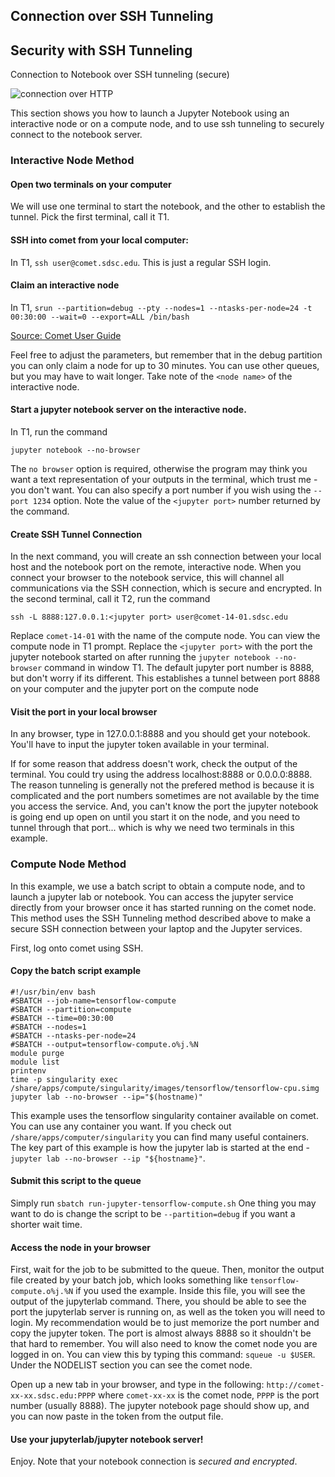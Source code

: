 ## Connection over SSH Tunneling

## Security with SSH Tunneling
Connection to Notebook over SSH tunneling (secure)

![connection over HTTP](https://github.com/sdsc-hpc-training-org/notebooks-101/blob/master/Docs/images/jupyter-notebook-http-ssh-tunnel.png?raw=true)


This section shows you how to launch a Jupyter Notebook using an interactive node or on a compute node, and to use ssh tunneling to securely connect to the notebook server.

### Interactive Node Method
#### Open two terminals on your computer
We will use one terminal to start the notebook, and the other to establish the tunnel. Pick the first terminal, call it T1.

#### SSH into comet from your local computer:
In T1, `ssh user@comet.sdsc.edu`. This is just a regular SSH login.

#### Claim an interactive node
In T1, `srun --partition=debug --pty --nodes=1 --ntasks-per-node=24 -t 00:30:00 --wait=0 --export=ALL /bin/bash`

[Source: Comet User Guide](https://www.sdsc.edu/support/user_guides/comet.html)

Feel free to adjust the parameters, but remember that in the debug partition you can only claim a node for up to 30 minutes. You can use other queues, but you may have to wait longer. Take note of the `<node name>` of the interactive node.

#### Start a jupyter notebook server on the interactive node.
In T1, run the command
```
jupyter notebook --no-browser
```
The `no browser` option is required, otherwise the program may think you want a text representation of your outputs in the terminal, which trust me - you don't want.  You can also specify a port number if you wish using the `--port 1234` option. Note the value of the `<jupyter port>` number returned by the command.

#### Create SSH Tunnel Connection
In the next command, you will create an ssh connection between your local host and the notebook port on the remote, interactive node. When you connect your browser to the notebook service, this will channel all communications via the SSH connection, which is secure and encrypted.
In the second terminal, call it T2, run the command

```
ssh -L 8888:127.0.0.1:<jupyter port> user@comet-14-01.sdsc.edu
```
Replace `comet-14-01` with the name of the compute node. You can view the compute node in T1 prompt. Replace the `<jupyter port>` with the port the jupyter notebook started on  after running the `jupyter notebook --no-browser` command in window T1. The default jupyter port number is 8888, but don't worry if its different.
This establishes a tunnel between port 8888 on your computer and the jupyter port on the compute node

#### Visit the port in your local browser
In any browser, type in 127.0.0.1:8888 and you should get your notebook. You'll have to input the jupyter token available in your terminal.

If for some reason that address doesn't work, check the output of the terminal. You could try using the address localhost:8888 or 0.0.0.0:8888. The reason tunneling is generally not the prefered method is because it is  complicated and the port numbers sometimes are not available by the time you access the service. And, you can't know the port the jupyter notebook is going end up open on until you start it on the node, and you need to tunnel through that port... which is why we need two terminals in this example.

### Compute Node Method

In this example, we use a batch script to obtain a compute node, and to launch a jupyter lab or notebook. You can access the jupyter service directly from your browser once it has started running on the comet node. This method uses the SSH Tunneling method described above to make a secure SSH connection between your laptop and the Jupyter services.

First, log onto comet using SSH.

#### Copy the batch script example

```
#!/usr/bin/env bash
#SBATCH --job-name=tensorflow-compute
#SBATCH --partition=compute
#SBATCH --time=00:30:00
#SBATCH --nodes=1
#SBATCH --ntasks-per-node=24
#SBATCH --output=tensorflow-compute.o%j.%N
module purge
module list
printenv
time -p singularity exec /share/apps/compute/singularity/images/tensorflow/tensorflow-cpu.simg jupyter lab --no-browser --ip="$(hostname)"
```

This example uses the tensorflow singularity container available on comet. You can use any container you want. If you check out `/share/apps/computer/singularity` you can find many useful containers. The key part of this example is how the jupyter lab is started at the end - `jupyter lab --no-browser --ip "${hostname}"`.

#### Submit this script to the queue
Simply run `sbatch run-jupyter-tensorflow-compute.sh`
One thing you may want to do is change the script to be `--partition=debug` if you want a shorter wait time.

#### Access the node in your browser
First, wait for the job to be submitted to the queue. Then, monitor the output file created by your batch job, which looks something like `tensorflow-compute.o%j.%N` if you used the example. Inside this file, you will see the output of the jupyterlab command. There, you should be able to see the port the jupyterlab server is running on, as well as the token you will need to login. My recommendation would be to just memorize the port number and copy the jupyter token. The port is almost always 8888 so it shouldn't be that hard to remember. You will also need to know the comet node you are logged in on. You can view this by typing this command: `squeue -u $USER`. Under the NODELIST section you can see the comet node.

Open up a new tab in your browser, and type in the following: `http://comet-xx-xx.sdsc.edu:PPPP` where `comet-xx-xx` is the comet node, `PPPP` is the port number (usually 8888). The jupyter notebook page should show up, and you can now paste in the token from the output file.

#### Use your jupyterlab/jupyter notebook server!
Enjoy. Note that your notebook connection is *secured and encrypted*.
